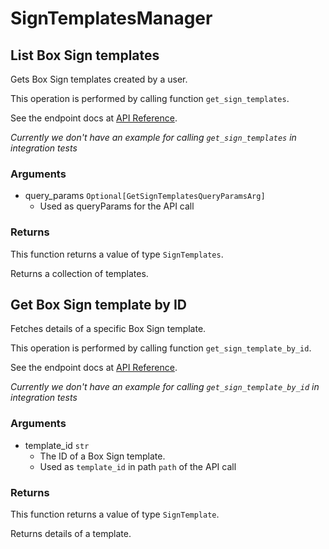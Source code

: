# SignTemplatesManager

## List Box Sign templates

Gets Box Sign templates created by a user.

This operation is performed by calling function `get_sign_templates`.

See the endpoint docs at
[API Reference](https://developer.box.com/reference/get-sign-templates/).

*Currently we don't have an example for calling `get_sign_templates` in integration tests*

### Arguments

- query_params `Optional[GetSignTemplatesQueryParamsArg]`
  - Used as queryParams for the API call


### Returns

This function returns a value of type `SignTemplates`.

Returns a collection of templates.


## Get Box Sign template by ID

Fetches details of a specific Box Sign template.

This operation is performed by calling function `get_sign_template_by_id`.

See the endpoint docs at
[API Reference](https://developer.box.com/reference/get-sign-templates-id/).

*Currently we don't have an example for calling `get_sign_template_by_id` in integration tests*

### Arguments

- template_id `str`
  - The ID of a Box Sign template.
  - Used as `template_id` in path `path` of the API call


### Returns

This function returns a value of type `SignTemplate`.

Returns details of a template.


